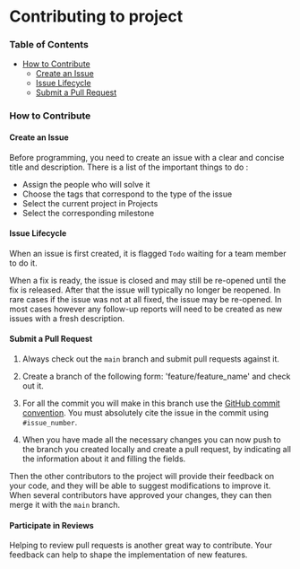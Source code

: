 # Contributing to project

### Table of Contents

* [How to Contribute](#how-to-contribute)
  * [Create an Issue](#create-an-issue)
  * [Issue Lifecycle](#issue-lifecycle)
  * [Submit a Pull Request](#submit-a-pull-request)

### How to Contribute

#### Create an Issue

Before programming, you need to create an issue with a clear and concise title and description.
There is a list of the important things to do :

* Assign the people who will solve it
* Choose the tags that correspond to the type of the issue
* Select the current project in Projects
* Select the corresponding milestone

#### Issue Lifecycle

When an issue is first created, it is flagged `Todo` waiting for a team
member to do it.

When a fix is ready, the issue is closed and may still be re-opened until the fix is
released. After that the issue will typically no longer be reopened. In rare cases if the
issue was not at all fixed, the issue may be re-opened. In most cases however any
follow-up reports will need to be created as new issues with a fresh description.

#### Submit a Pull Request

1. Always check out the `main` branch and submit pull requests against it.

2. Create a branch of the following form: 'feature/feature_name' and check out it.

3. For all the commit you will make in this branch use
   the [GitHub commit convention](https://gist.github.com/qoomon/5dfcdf8eec66a051ecd85625518cfd13).
   You must absolutely cite the issue in the commit using `#issue_number`.

4. When you have made all the necessary changes you can now push to the branch you created locally and create a pull
   request,
   by indicating all the information about it and filling the fields.

Then the other contributors to the project will provide their feedback on your code, and
they will be able to suggest modifications to improve it. When several contributors have
approved your changes, they can then merge it with the `main` branch.

#### Participate in Reviews

Helping to review pull requests is another great way to contribute. Your feedback
can help to shape the implementation of new features.

